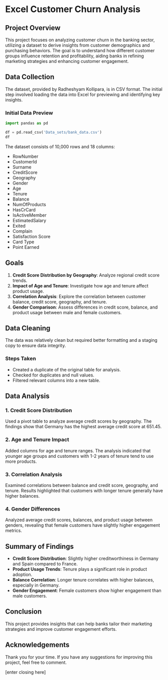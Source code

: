 # Excel Customer Churn Analysis

## Project Overview
This project focuses on analyzing customer churn in the banking sector, utilizing a dataset to derive insights from customer demographics and purchasing behaviors. The goal is to understand how different customer groups influence retention and profitability, aiding banks in refining marketing strategies and enhancing customer engagement.

## Data Collection
The dataset, provided by Radheshyam Kollipara, is in CSV format. The initial step involved loading the data into Excel for previewing and identifying key insights.

### Initial Data Preview
```python
import pandas as pd

df = pd.read_csv('Data_sets/bank_data.csv')
df
```
The dataset consists of 10,000 rows and 18 columns:
- RowNumber
- CustomerId
- Surname
- CreditScore
- Geography
- Gender
- Age
- Tenure
- Balance
- NumOfProducts
- HasCrCard
- IsActiveMember
- EstimatedSalary
- Exited
- Complain
- Satisfaction Score
- Card Type
- Point Earned

## Goals
1. **Credit Score Distribution by Geography**: Analyze regional credit score trends.
2. **Impact of Age and Tenure**: Investigate how age and tenure affect product usage.
3. **Correlation Analysis**: Explore the correlation between customer balance, credit score, geography, and tenure.
4. **Gender Comparison**: Assess differences in credit score, balance, and product usage between male and female customers.

## Data Cleaning
The data was relatively clean but required better formatting and a staging copy to ensure data integrity.

### Steps Taken
- Created a duplicate of the original table for analysis.
- Checked for duplicates and null values.
- Filtered relevant columns into a new table.

## Data Analysis
### 1. Credit Score Distribution
Used a pivot table to analyze average credit scores by geography. The findings show that Germany has the highest average credit score at 651.45.

### 2. Age and Tenure Impact
Added columns for age and tenure ranges. The analysis indicated that younger age groups and customers with 1-2 years of tenure tend to use more products.

### 3. Correlation Analysis
Examined correlations between balance and credit score, geography, and tenure. Results highlighted that customers with longer tenure generally have higher balances.

### 4. Gender Differences
Analyzed average credit scores, balances, and product usage between genders, revealing that female customers have slightly higher engagement metrics.

## Summary of Findings
- **Credit Score Distribution**: Slightly higher creditworthiness in Germany and Spain compared to France.
- **Product Usage Trends**: Tenure plays a significant role in product adoption.
- **Balance Correlation**: Longer tenure correlates with higher balances, especially in Germany.
- **Gender Engagement**: Female customers show higher engagement than male customers.

## Conclusion
This project provides insights that can help banks tailor their marketing strategies and improve customer engagement efforts.

## Acknowledgements
Thank you for your time. If you have any suggestions for improving this project, feel free to comment.

[enter closing here]